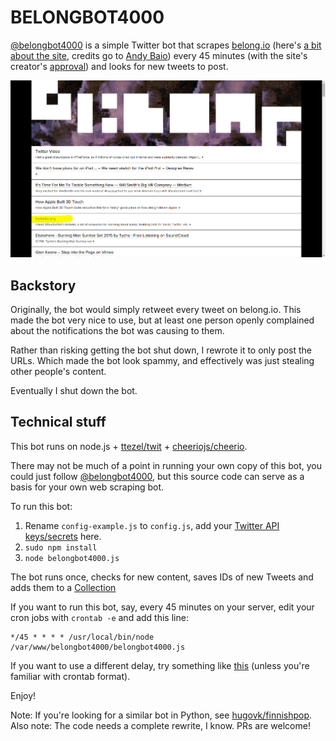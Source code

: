 # BELONGBOT4000


[@belongbot4000](https://twitter.com/belongbot4000) is a simple Twitter bot that scrapes [belong.io](http://belong.io/) (here's [a bit about the site](https://www.wired.com/2015/04/curation-code-powerful-combo-finding-webs-best-stuff/), credits go to [Andy Baio](https://twitter.com/waxpancake)) every 45 minutes (with the site's creator's [approval](https://twitter.com/waxpancake/status/649582755777417216)) and looks for new tweets to post.

![Featured!](belongio.png)

## Backstory

Originally, the bot would simply retweet every tweet on belong.io. This made the bot very nice to use, but at least one person openly complained about the notifications the bot was causing to them.

Rather than risking getting the bot shut down, I rewrote it to only post the URLs. Which made the bot look spammy, and effectively was just stealing other people's content.

Eventually I shut down the bot.


## Technical stuff

This bot runs on node.js + [ttezel/twit](https://github.com/ttezel/twit) + [cheeriojs/cheerio](https://github.com/cheeriojs/cheerio).

There may not be much of a point in running your own copy of this bot, you could just follow [@belongbot4000](https://twitter.com/belongbot4000), but this source code can serve as a basis for your own web scraping bot.

To run this bot:

1. Rename ```config-example.js``` to ```config.js```, add your [Twitter API keys/secrets](https://apps.twitter.com/) here.
2. ```sudo npm install```
3. ```node belongbot4000.js```

The bot runs once, checks for new content, saves IDs of new Tweets and adds them to a [Collection](https://dev.twitter.com/rest/collections/about)

If you want to run this bot, say, every 45 minutes on your server, edit your cron jobs with `crontab -e` and add this line:

```
*/45 * * * * /usr/local/bin/node /var/www/belongbot4000/belongbot4000.js
```

If you want to use a different delay, try something like [this](http://www.crontab-generator.org/) (unless you're familiar with crontab format).

Enjoy!

Note: If you're looking for a similar bot in Python, see [hugovk/finnishpop](https://github.com/hugovk/finnishpop).
Also note: The code needs a complete rewrite, I know. PRs are welcome!
